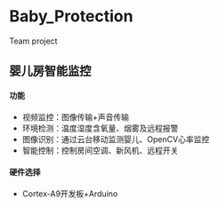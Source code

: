 # Baby_Protection
 Team project

## 婴儿房智能监控

#### 功能

- 视频监控：图像传输+声音传输
- 环境检测：温度湿度含氧量、烟雾及远程报警
- 图像识别：通过云台移动监测婴儿、OpenCV心率监控
- 智能控制：控制房间空调、新风机、远程开关

#### 硬件选择

 - Cortex-A9开发板+Arduino

    ​			
